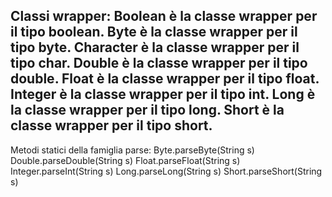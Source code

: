 Classi wrapper:
Boolean è la classe wrapper per il tipo boolean.
Byte è la classe wrapper per il tipo byte.
Character è la classe wrapper per il tipo char.
Double è la classe wrapper per il tipo double.
Float è la classe wrapper per il tipo float.
Integer è la classe wrapper per il tipo int.
Long è la classe wrapper per il tipo long.
Short è la classe wrapper per il tipo short.
-------------------------------------------------
Metodi statici della famiglia parse:
Byte.parseByte(String s)
Double.parseDouble(String s)
Float.parseFloat(String s)
Integer.parseInt(String s)
Long.parseLong(String s)
Short.parseShort(String s)
